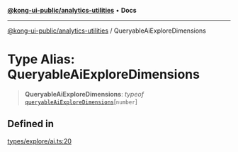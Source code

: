 [**@kong-ui-public/analytics-utilities**](../README.md) • **Docs**

***

[@kong-ui-public/analytics-utilities](../README.md) / QueryableAiExploreDimensions

# Type Alias: QueryableAiExploreDimensions

> **QueryableAiExploreDimensions**: *typeof* [`queryableAiExploreDimensions`](../variables/queryableAiExploreDimensions.md)\[`number`\]

## Defined in

[types/explore/ai.ts:20](https://github.com/Kong/public-ui-components/blob/main/packages/analytics/analytics-utilities/src/types/explore/ai.ts#L20)
